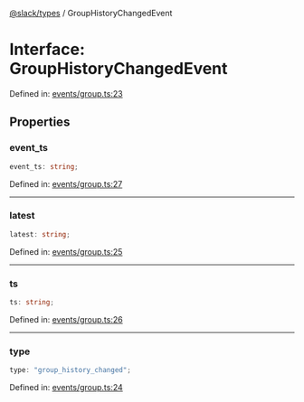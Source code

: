 [@slack/types](../index.md) / GroupHistoryChangedEvent

# Interface: GroupHistoryChangedEvent

Defined in: [events/group.ts:23](https://github.com/slackapi/node-slack-sdk/blob/main/packages/types/src/events/group.ts#L23)

## Properties

### event\_ts

```ts
event_ts: string;
```

Defined in: [events/group.ts:27](https://github.com/slackapi/node-slack-sdk/blob/main/packages/types/src/events/group.ts#L27)

***

### latest

```ts
latest: string;
```

Defined in: [events/group.ts:25](https://github.com/slackapi/node-slack-sdk/blob/main/packages/types/src/events/group.ts#L25)

***

### ts

```ts
ts: string;
```

Defined in: [events/group.ts:26](https://github.com/slackapi/node-slack-sdk/blob/main/packages/types/src/events/group.ts#L26)

***

### type

```ts
type: "group_history_changed";
```

Defined in: [events/group.ts:24](https://github.com/slackapi/node-slack-sdk/blob/main/packages/types/src/events/group.ts#L24)
